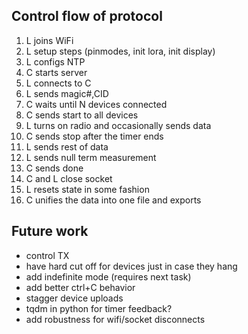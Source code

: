 ## Control flow of protocol

1. L joins WiFi
2. L setup steps (pinmodes, init lora, init display)
3. L configs NTP
4. C starts server
5. L connects to C
6. L sends magic#,CID
7. C waits until N devices connected
8. C sends start to all devices
9. L turns on radio and occasionally sends data
10. C sends stop after the timer ends
11. L sends rest of data
12. L sends null term measurement
13. C sends done
14. C and L close socket
15. L resets state in some fashion
16. C unifies the data into one file and exports


## Future work

* control TX
* have hard cut off for devices just in case they hang
* add indefinite mode (requires next task)
* add better ctrl+C behavior
* stagger device uploads
* tqdm in python for timer feedback?
* add robustness for wifi/socket disconnects
